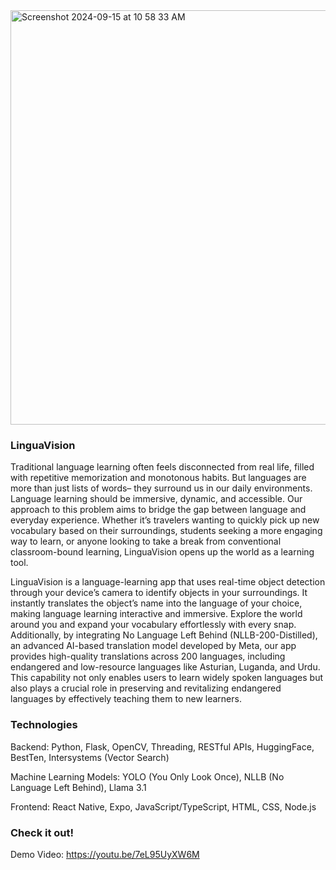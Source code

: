 
<img width="663" alt="Screenshot 2024-09-15 at 10 58 33 AM" src="https://github.com/user-attachments/assets/b0eb3de8-3be4-47e8-957a-50050394c684">

### LinguaVision

Traditional language learning often feels disconnected from real life, filled with repetitive memorization and monotonous habits. But languages are more than just lists of words– they surround us in our daily environments. Language learning should be immersive, dynamic, and accessible. Our approach to this problem aims to bridge the gap between language and everyday experience. Whether it’s travelers wanting to quickly pick up new vocabulary based on their surroundings, students seeking a more engaging way to learn, or anyone looking to take a break from conventional classroom-bound learning, LinguaVision opens up the world as a learning tool.

LinguaVision is a language-learning app that uses real-time object detection through your device’s camera to identify objects in your surroundings. It instantly translates the object’s name into the language of your choice, making language learning interactive and immersive. Explore the world around you and expand your vocabulary effortlessly with every snap. Additionally, by integrating No Language Left Behind (NLLB-200-Distilled), an advanced AI-based translation model developed by Meta, our app provides high-quality translations across 200 languages, including endangered and low-resource languages like Asturian, Luganda, and Urdu. This capability not only enables users to learn widely spoken languages but also plays a crucial role in preserving and revitalizing endangered languages by effectively teaching them to new learners.

### Technologies

Backend: Python, Flask, OpenCV, Threading, RESTful APIs, HuggingFace, BestTen, Intersystems (Vector Search)

Machine Learning Models: YOLO (You Only Look Once), NLLB (No Language Left Behind), Llama 3.1

Frontend: React Native, Expo, JavaScript/TypeScript, HTML, CSS, Node.js

### Check it out!

Demo Video: https://youtu.be/7eL95UyXW6M
